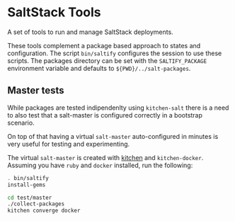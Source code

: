 SaltStack Tools
===============
A set of tools to run and manage SaltStack deployments.

These tools complement a package based approach to states and configuration.
The script `bin/saltify` configures the session to use these scripts.
The packages directory can be set with the `SALTIFY_PACKAGE`
environment variable and defaults to `${PWD}/../salt-packages`.


Master tests
------------
While packages are tested indipendenlty using `kitchen-salt` there is a need to
also test that a salt-master is configured correctly in a bootstrap scenario.

On top of that having a virtual `salt-master` auto-configured in minutes
is very useful for testing and experimenting.

The virtual `salt-master` is created with [kitchen](http://kitchen.ci/)
and `kitchen-docker`.
Assuming you have `ruby` and `docker` installed, run the following:
```bash
. bin/saltify
install-gems

cd test/master
./collect-packages
kitchen converge docker
```
